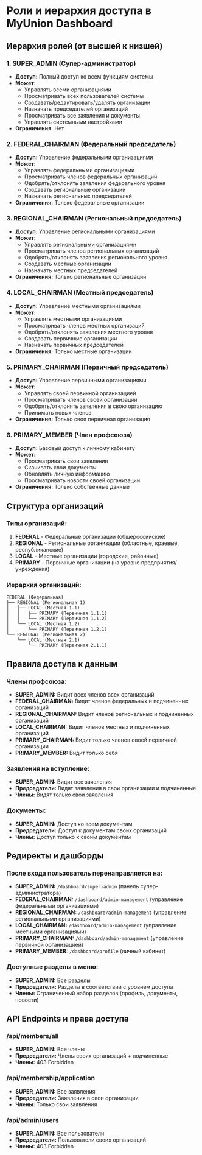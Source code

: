 # Роли и иерархия доступа в MyUnion Dashboard

## Иерархия ролей (от высшей к низшей)

### 1. SUPER_ADMIN (Супер-администратор)
- **Доступ:** Полный доступ ко всем функциям системы
- **Может:** 
  - Управлять всеми организациями
  - Просматривать всех пользователей системы
  - Создавать/редактировать/удалять организации
  - Назначать председателей организаций
  - Просматривать все заявления и документы
  - Управлять системными настройками
- **Ограничения:** Нет

### 2. FEDERAL_CHAIRMAN (Федеральный председатель)
- **Доступ:** Управление федеральными организациями
- **Может:**
  - Управлять федеральными организациями
  - Просматривать членов федеральных организаций
  - Одобрять/отклонять заявления федерального уровня
  - Создавать региональные организации
  - Назначать региональных председателей
- **Ограничения:** Только федеральные организации

### 3. REGIONAL_CHAIRMAN (Региональный председатель)
- **Доступ:** Управление региональными организациями
- **Может:**
  - Управлять региональными организациями
  - Просматривать членов региональных организаций
  - Одобрять/отклонять заявления регионального уровня
  - Создавать местные организации
  - Назначать местных председателей
- **Ограничения:** Только региональные организации

### 4. LOCAL_CHAIRMAN (Местный председатель)
- **Доступ:** Управление местными организациями
- **Может:**
  - Управлять местными организациями
  - Просматривать членов местных организаций
  - Одобрять/отклонять заявления местного уровня
  - Создавать первичные организации
  - Назначать первичных председателей
- **Ограничения:** Только местные организации

### 5. PRIMARY_CHAIRMAN (Первичный председатель)
- **Доступ:** Управление первичными организациями
- **Может:**
  - Управлять своей первичной организацией
  - Просматривать членов своей организации
  - Одобрять/отклонять заявления в свою организацию
  - Принимать новых членов
- **Ограничения:** Только своя первичная организация

### 6. PRIMARY_MEMBER (Член профсоюза)
- **Доступ:** Базовый доступ к личному кабинету
- **Может:**
  - Просматривать свои заявления
  - Скачивать свои документы
  - Обновлять личную информацию
  - Просматривать новости своей организации
- **Ограничения:** Только собственные данные

## Структура организаций

### Типы организаций:
1. **FEDERAL** - Федеральные организации (общероссийские)
2. **REGIONAL** - Региональные организации (областные, краевые, республиканские)
3. **LOCAL** - Местные организации (городские, районные)
4. **PRIMARY** - Первичные организации (на уровне предприятия/учреждения)

### Иерархия организаций:
```
FEDERAL (Федеральная)
├── REGIONAL (Региональная 1)
│   ├── LOCAL (Местная 1.1)
│   │   ├── PRIMARY (Первичная 1.1.1)
│   │   └── PRIMARY (Первичная 1.1.2)
│   └── LOCAL (Местная 1.2)
│       └── PRIMARY (Первичная 1.2.1)
└── REGIONAL (Региональная 2)
    └── LOCAL (Местная 2.1)
        └── PRIMARY (Первичная 2.1.1)
```

## Правила доступа к данным

### Члены профсоюза:
- **SUPER_ADMIN:** Видит всех членов всех организаций
- **FEDERAL_CHAIRMAN:** Видит членов федеральных и подчиненных организаций
- **REGIONAL_CHAIRMAN:** Видит членов региональных и подчиненных организаций
- **LOCAL_CHAIRMAN:** Видит членов местных и подчиненных организаций
- **PRIMARY_CHAIRMAN:** Видит только членов своей первичной организации
- **PRIMARY_MEMBER:** Видит только себя

### Заявления на вступление:
- **SUPER_ADMIN:** Видит все заявления
- **Председатели:** Видят заявления в свои организации и подчиненные
- **Члены:** Видят только свои заявления

### Документы:
- **SUPER_ADMIN:** Доступ ко всем документам
- **Председатели:** Доступ к документам своих организаций
- **Члены:** Доступ только к своим документам

## Редиректы и дашборды

### После входа пользователь перенаправляется на:
- **SUPER_ADMIN:** `/dashboard/super-admin` (панель супер-администратора)
- **FEDERAL_CHAIRMAN:** `/dashboard/admin-management` (управление федеральными организациями)
- **REGIONAL_CHAIRMAN:** `/dashboard/admin-management` (управление региональными организациями)
- **LOCAL_CHAIRMAN:** `/dashboard/admin-management` (управление местными организациями)
- **PRIMARY_CHAIRMAN:** `/dashboard/admin-management` (управление первичной организацией)
- **PRIMARY_MEMBER:** `/dashboard/profile` (личный кабинет)

### Доступные разделы в меню:
- **SUPER_ADMIN:** Все разделы
- **Председатели:** Разделы в соответствии с уровнем доступа
- **Члены:** Ограниченный набор разделов (профиль, документы, новости)

## API Endpoints и права доступа

### /api/members/all
- **SUPER_ADMIN:** Все члены
- **Председатели:** Члены своих организаций + подчиненные
- **Члены:** 403 Forbidden

### /api/membership/application
- **SUPER_ADMIN:** Все заявления
- **Председатели:** Заявления в свои организации
- **Члены:** Только свои заявления

### /api/admin/users
- **SUPER_ADMIN:** Все пользователи
- **Председатели:** Пользователи своих организаций
- **Члены:** 403 Forbidden
